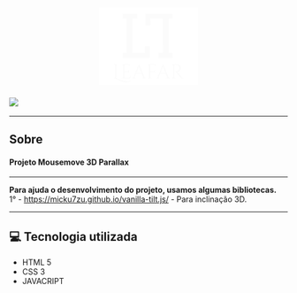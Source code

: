 <h2 align="center"> 
  <img src="https://github.com/aurelianoDeRafa/projetoAwax/raw/main/assets/images/logo2.png">
</h2>

<img src="image/gif-.gif">

---
## Sobre
#### Projeto Mousemove 3D Parallax 
 
 ---
**Para ajuda o desenvolvimento do projeto, usamos algumas bibliotecas.** <br>
1° - https://micku7zu.github.io/vanilla-tilt.js/ - Para inclinação 3D.

 ---
## 💻 Tecnologia utilizada
 * HTML 5 
 * CSS 3
 * JAVACRIPT